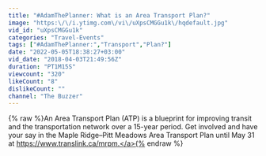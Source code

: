 ```yaml
---
title: "#AdamThePlanner: What is an Area Transport Plan?"
image: "https:\/\/i.ytimg.com\/vi\/uXpsCMGGu1k\/hqdefault.jpg"
vid_id: "uXpsCMGGu1k"
categories: "Travel-Events"
tags: ["#AdamThePlanner:","Transport","Plan?"]
date: "2022-05-05T18:38:27+03:00"
vid_date: "2018-04-03T21:49:56Z"
duration: "PT1M15S"
viewcount: "320"
likeCount: "8"
dislikeCount: ""
channel: "The Buzzer"
---
```

{% raw %}An Area Transport Plan (ATP) is a blueprint for improving transit and the transportation network over a 15-year period. Get involved and have your say in the Maple Ridge–Pitt Meadows Area Transport Plan until May 31 at <a rel="nofollow" target="blank" href="https://www.translink.ca/mrpm.">https://www.translink.ca/mrpm.</a>{% endraw %}
